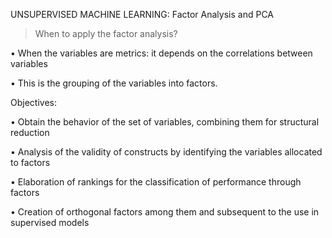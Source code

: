 UNSUPERVISED MACHINE LEARNING: Factor Analysis and PCA

> When to apply the factor analysis?


• When the variables are metrics: it depends on the correlations between
variables

• This is the grouping of the variables into factors. 

Objectives:

• Obtain the behavior of the set of variables, combining them for structural reduction

• Analysis of the validity of constructs by identifying the variables allocated to factors

• Elaboration of rankings for the classification of performance through factors

• Creation of orthogonal factors among them and subsequent to the use in supervised
models
